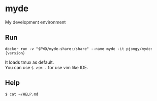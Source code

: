 # myde

My development environment

## Run
```
docker run -v "$PWD/myde-share:/share" --name myde -it pjongy/myde:{version}
```

It loads tmux as default. <br>
You can use `$ vim .` for use vim like IDE.

## Help
```
$ cat ~/HELP.md
```
